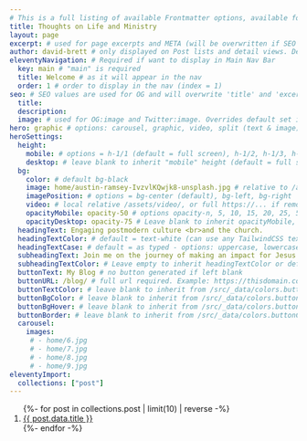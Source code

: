```yaml
---
# This is a full listing of available Frontmatter options, available for any content (.md) file.
title: Thoughts on Life and Ministry
layout: page
excerpt: # used for page excerpts and META (will be overwritten if SEO used below)
author: david-brett # only displayed on Post lists and detail views. Defaults to _data/meta.authorURL
eleventyNavigation: # Required if want to display in Main Nav Bar
  key: main # "main" is required
  title: Welcome # as it will appear in the nav
  order: 1 # order to display in the nav (index = 1)
seo: # SEO values are used for OG and will overwrite 'title' and 'excerpt' above
  title:
  description:
  image: # used for OG:image and Twitter:image. Overrides default set in _data/meta.siteImage
hero: graphic # options: carousel, graphic, video, split (text & image)
heroSettings:
  height:
    mobile: # options = h-1/1 (default = full screen), h-1/2, h-1/3, h-3/4, h-9/10, h-48 (12rem, 192px), h-56 (14rem, 224px), h-64 (16rem, 256px)
    desktop: # leave blank to inherit "mobile" height (default = full screen)
  bg:
    color: # default bg-black
    image: home/austin-ramsey-IvzvlKQwjk8-unsplash.jpg # relative to /assets/images/
    imagePosition: # options = bg-center (default), bg-left, bg-right
    video: # local relative /assets/video/, or full https://... if remote?
    opacityMobile: opacity-50 # options opacity-n, 5, 10, 15, 20, 25, 50, 75, 100 (default)
    opacityDesktop: opacity-75 # Leave blank to inherit opacityMobile, use same options as opacityMobile
  headingText: Engaging postmodern culture <br>and the church.
  headingTextColor: # default = text-white (can use any TailwindCSS text-[color]-[xxx])
  headingTextCase: # default = as typed - options: uppercase, lowercase, capitalize
  subheadingText: Join me on the journey of making an impact for Jesus Christ
  subheadingTextColor: # Leave empty to inherit headingTextColor or default (text-white) or use any text-[color]-[xxx]
  buttonText: My Blog # no button generated if left blank
  buttonURL: /blog/ # full url required. Example: https://thisdomain.com/somepage/
  buttonTextColor: # leave blank to inherit from /src/_data/colors.buttonCustom or buttonDefault
  buttonBgColor: # leave blank to inherit from /src/_data/colors.buttonCustom.bg or buttonDefault.bg
  buttonBgHover: # leave blank to inherit from /src/_data/colors.buttonCustom.bgHover or buttonDefault.bgHover
  buttonBorder: # leave blank to inherit from /src/_data/colors.buttonCustom.border or buttonDefault.border
  carousel:
    images:
     # - home/6.jpg
     # - home/7.jpg
     # - home/8.jpg
     # - home/9.jpg
eleventyImport:
  collections: ["post"]
---
```


<ol class="pt-4">
{%- for post in collections.post | limit(10) | reverse -%}
  <li><a class="underline" href="{{ post.url }}">{{ post.data.title }}</a></li>
{%- endfor -%}
</ol>
